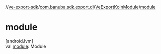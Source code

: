 //[ve-export-sdk](../../../index.md)/[com.banuba.sdk.export.di](../index.md)/[VeExportKoinModule](index.md)/[module](module.md)

# module

[androidJvm]\
val [module](module.md): Module
